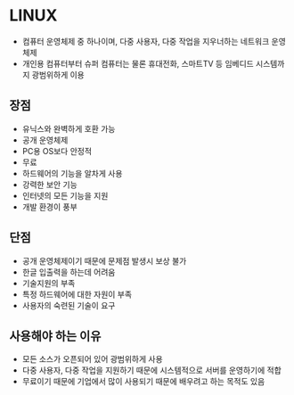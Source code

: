 # LINUX 

- 컴퓨터 운영체제 중 하나이며, 다중 사용자, 다중 작업을 지우너하는 네트워크 운영체제
- 개인용 컴퓨터부터 슈퍼 컴퓨터는 물론 휴대전화, 스마트TV 등 임베디드 시스템까지 광범위하게 이용

## 장점

- 유닉스와 완벽하게 호환 가능
- 공개 운영체제
- PC용 OS보다 안정적
- 무료
- 하드웨어의 기능을 알차게 사용
- 강력한 보안 기능
- 인터넷의 모든 기능을 지원
- 개발 환경이 풍부

## 단점

- 공개 운영체제이기 때문에 문제점 발생시 보상 불가
- 한글 입출력을 하는데 어려움
- 기술지원의 부족
- 특정 하드웨어에 대한 자원이 부족
- 사용자의 숙련된 기술이 요구

## 사용해야 하는 이유

- 모든 소스가 오픈되어 있어 광범위하게 사용
- 다중 사용자, 다중 작업을 지원하기 때문에 시스템적으로 서버를 운영하기에 적합
- 무료이기 때문에 기업에서 많이 사용되기 때문에 배우려고 하는 목적도 있음